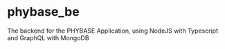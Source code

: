 # phybase_be
The backend for the PHYBASE Application, using NodeJS with Typescript and GraphQL with MongoDB
